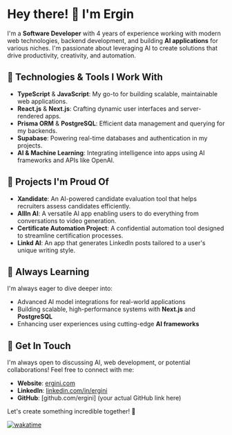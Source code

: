 # Hey there! 👋 I'm Ergin

I'm a **Software Developer** with 4 years of experience working with modern web technologies, backend development, and building **AI applications** for various niches. I'm passionate about leveraging AI to create solutions that drive productivity, creativity, and automation.

## 🔧 Technologies & Tools I Work With

- **TypeScript** & **JavaScript**: My go-to for building scalable, maintainable web applications.
- **React.js** & **Next.js**: Crafting dynamic user interfaces and server-rendered apps.
- **Prisma ORM** & **PostgreSQL**: Efficient data management and querying for my backends.
- **Supabase**: Powering real-time databases and authentication in my projects.
- **AI & Machine Learning**: Integrating intelligence into apps using AI frameworks and APIs like OpenAI.

## 🚀 Projects I'm Proud Of

- **Xandidate**: An AI-powered candidate evaluation tool that helps recruiters assess candidates efficiently.
- **AllIn AI**: A versatile AI app enabling users to do everything from conversations to video generation.
- **Certificate Automation Project**: A confidential automation tool designed to streamline certification processes.
- **Linkd AI**: An app that generates LinkedIn posts tailored to a user's unique writing style.

## 🌱 Always Learning

I'm always eager to dive deeper into:

- Advanced AI model integrations for real-world applications
- Building scalable, high-performance systems with **Next.js** and **PostgreSQL**
- Enhancing user experiences using cutting-edge **AI frameworks**

## 💬 Get In Touch

I'm always open to discussing AI, web development, or potential collaborations! Feel free to connect with me:

- **Website**: [ergini.com](https://ergini.com)
- **LinkedIn**: [linkedin.com/in/ergini](https://linkedin.com/in/ergini)
- **GitHub**: [github.com/ergini] (your actual GitHub link here)

Let's create something incredible together! 🚀


[![wakatime](https://wakatime.com/badge/user/018c9c79-8144-4f9d-bff0-e7680fc01037.svg)](https://wakatime.com/@018c9c79-8144-4f9d-bff0-e7680fc01037)
